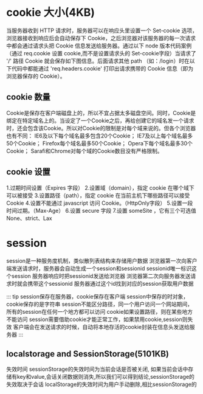 # cookie 大小(4KB)
当服务器收到 HTTP 请求时，服务器可以在响应头里设置一个 Set-cookie 选项，浏览器接收到响应后会自动保存下 Cookie，之后浏览器对该服务器的每一次请求中都会通过请求头把 Cookie 信息发送给服务器。通过以下 node 版本代码案例（通过 req.cookie 设置 cookie,而不是设置请求头的 Set-cookie字段）当请求了 '/' 路径 Cookie 就会保存如下图信息。后面请求其他 path （如：/login）时在以下代码中都能通过 'req.headers.cookie' 打印出请求携带的 Cookie 信息（即为浏览器保存的 Cookie）。

## cookie 数量
Cookie是保存在客户端磁盘上的，所以不宜占据太多磁盘空间。同时，Cookie是绑定在特定域名上的。当设定了一个Cookie之后，再给创建它的域名发一个请求时，还会包含该Cookie。所以对Cookie的限制是对每个域来说的。但各个浏览器也有不同：
IE6及以下每个域名最多包含20个Cookie；
IE7及以上每个域名最多50个Cookie；
Firefox每个域名最多50个Cookie；
Opera下每个域名最多30个Cookie；
Sarafi和Chrome对每个域的Cookie数目没有严格限制。

## cookie 设置
1.过期时间设置（Expires 字段）
2.设置域（domain），指定 cookie 在哪个域下可以被接受
3.设置路径（path），指定 cookie 在当前主机下哪些路径可以接受 Cookie
4.设置不能通过 javascript 访问 Cookie。（HttpOnly字段）
5.设置一段时间过期。（Max-Age）
6.设置 secure 字段
7.设置 someSite ，它有三个可选值 None、strict、Lax

# session
session是一种服务度机制，类似散列表结构来存储用户数据
浏览器第一次向客户端发送请求时，服务器会自动生成一个session和sessionid
sessionid唯一标识这个session
服务器响应时把sessionid发送给浏览器
浏览器第二次向服务器发送请求时就会携带这个sessionid
服务器通过这个id找到对应的session获取用户数据

::: tip
session保存在服务器，cookie保存在客户端
session中保存的时对象，cookie保存的是字符串
session不能区分路径，同一个用户访问一个网站期间，所有的session在任何一个地方都可以访问
cookie如果设置路径，则在某些地方不能访问
session需要借助cookie才能正常工作，如果禁用cookie,session则失效
客户端会在发送请求的时候，自动将本地存活的cookie封装在信息头发送给服务器
:::


## localstorage and SessionStorage(5101KB)

失效时间
sessionStorage的失效时间为当前会话是否被关闭, 如果当前会话中存储有key和value,会话关闭数据则消失,所以我们可以得到结论,sessionStorage的失效取决于会话
localStorage的失效时间为用户手动删除,相比sessionStorage的